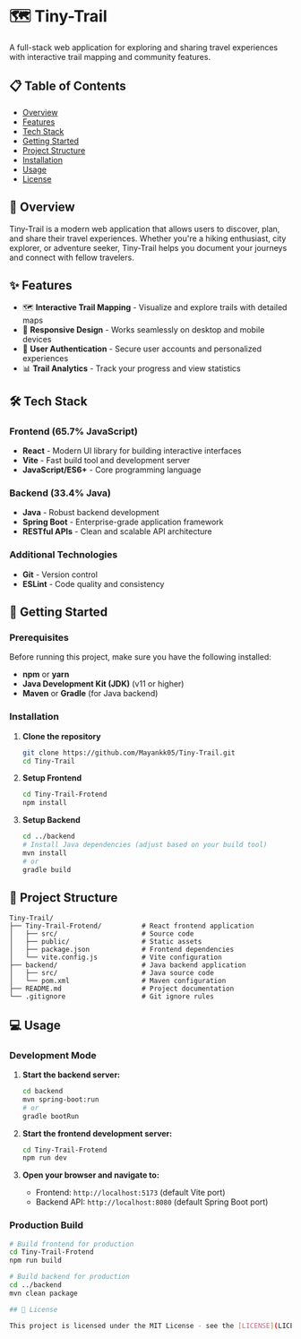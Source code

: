 # 🗺️ Tiny-Trail

A full-stack web application for exploring and sharing travel experiences with interactive trail mapping and community features.

## 📋 Table of Contents
- [Overview](#overview)
- [Features](#features)
- [Tech Stack](#tech-stack)
- [Getting Started](#getting-started)
- [Project Structure](#project-structure)
- [Installation](#installation)
- [Usage](#usage)
- [License](#license)

## 🌟 Overview

Tiny-Trail is a modern web application that allows users to discover, plan, and share their travel experiences. Whether you're a hiking enthusiast, city explorer, or adventure seeker, Tiny-Trail helps you document your journeys and connect with fellow travelers.

## ✨ Features

- 🗺️ **Interactive Trail Mapping** - Visualize and explore trails with detailed maps
- 📱 **Responsive Design** - Works seamlessly on desktop and mobile devices
- 🔐 **User Authentication** - Secure user accounts and personalized experiences
- 📊 **Trail Analytics** - Track your progress and view statistics

## 🛠️ Tech Stack

### Frontend (65.7% JavaScript)
- **React** - Modern UI library for building interactive interfaces
- **Vite** - Fast build tool and development server
- **JavaScript/ES6+** - Core programming language

### Backend (33.4% Java)
- **Java** - Robust backend development
- **Spring Boot** - Enterprise-grade application framework
- **RESTful APIs** - Clean and scalable API architecture

### Additional Technologies
- **Git** - Version control
- **ESLint** - Code quality and consistency

## 🚀 Getting Started

### Prerequisites

Before running this project, make sure you have the following installed:
- **npm** or **yarn**
- **Java Development Kit (JDK)** (v11 or higher)
- **Maven** or **Gradle** (for Java backend)

### Installation

1. **Clone the repository**
   ```bash
   git clone https://github.com/Mayankk05/Tiny-Trail.git
   cd Tiny-Trail
   ```

2. **Setup Frontend**
   ```bash
   cd Tiny-Trail-Frotend
   npm install
   ```

3. **Setup Backend**
   ```bash
   cd ../backend
   # Install Java dependencies (adjust based on your build tool)
   mvn install
   # or
   gradle build
   ```

## 📁 Project Structure

```
Tiny-Trail/
├── Tiny-Trail-Frotend/          # React frontend application
│   ├── src/                     # Source code
│   ├── public/                  # Static assets
│   ├── package.json             # Frontend dependencies
│   └── vite.config.js           # Vite configuration
├── backend/                     # Java backend application
│   ├── src/                     # Java source code
│   └── pom.xml                  # Maven configuration
├── README.md                    # Project documentation
└── .gitignore                   # Git ignore rules
```

## 💻 Usage

### Development Mode

1. **Start the backend server:**
   ```bash
   cd backend
   mvn spring-boot:run
   # or
   gradle bootRun
   ```

2. **Start the frontend development server:**
   ```bash
   cd Tiny-Trail-Frotend
   npm run dev
   ```

3. **Open your browser and navigate to:**
   - Frontend: `http://localhost:5173` (default Vite port)
   - Backend API: `http://localhost:8080` (default Spring Boot port)

### Production Build

```bash
# Build frontend for production
cd Tiny-Trail-Frotend
npm run build

# Build backend for production
cd ../backend
mvn clean package

## 📄 License

This project is licensed under the MIT License - see the [LICENSE](LICENSE) file for details.
